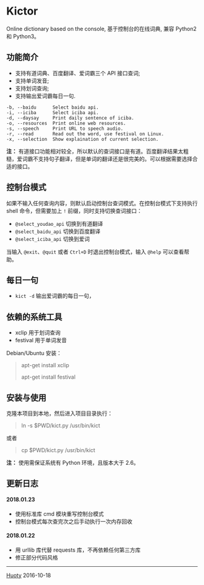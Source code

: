 Kictor
======

Online dictionary based on the console, 基于控制台的在线词典, 兼容 Python2 和 Python3。

## 功能简介

- 支持有道词典、百度翻译、爱词霸三个 API 接口查词;
- 支持单词发音;
- 支持划词查询;
- 支持输出爱词霸每日一句.

```
-b, --baidu      Select baidu api.
-i, --iciba      Select iciba api.
-d, --daysay     Print daily sentence of iciba.
-o, --resources  Print online web resources.
-s, --speech     Print URL to speech audio.
-r, --read       Read out the word, use festival on Linux.
-x, --selection  Show explaination of current selection.
```

**注：** 有道接口功能相对较全，所以默认的查词接口是有道。百度翻译结果太粗糙，爱词霸不支持句子翻译，但是单词的翻译还是很完美的。可以根据需要选择合适的接口。


## 控制台模式

如果不输入任何查询内容，则默认启动控制台查词模式。在控制台模式下支持执行 shell 命令，但需要加上 `!` 前缀，同时支持切换查词接口：

- `@select_youdao_api` 切换到有道翻译
- `@select_baidu_api` 切换到百度翻译
- `@select_iciba_api` 切换到爱词

当输入 `@exit`、`@quit` 或者 `Ctrl+D` 时退出控制台模式，输入 `@help` 可以查看帮助。


## 每日一句

- `kict -d` 输出爱词霸的每日一句，


## 依赖的系统工具

- xclip 用于划词查询
- festival 用于单词发音

Debian/Ubuntu 安装：

> apt-get install xclip
>
> apt-get install festival


## 安装与使用

克隆本项目到本地，然后进入项目目录执行：

> ln -s $PWD/kict.py /usr/bin/kict

或者

> cp $PWD/kict.py /usr/bin/kict

**注：** 使用需保证系统有 Python 环境，且版本大于 2.6。


## 更新日志

#### 2018.01.23

- 使用标准库 cmd 模块重写控制台模式
- 控制台模式每次查完次之后手动执行一次内存回收

#### 2018.01.22

- 用 urllib 库代替 requests 库，不再依赖任何第三方库
- 修正部分代码风格

-------------
[Huoty](http://konghy.cn)   2016-10-18
